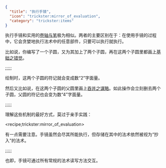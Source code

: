 ```json
{
  "title": "执行手镜",
  "icon": "trickster:mirror_of_evaluation",
  "category": "trickster:items"
}
```

执行手镜和实用的[卷轴与笔](^trickster:items/scroll_and_quill)极为相似。两者的主要区别在于：在使用手镜的过程中，它会贪婪地执行法术中的任意部件，只要可以执行就执行。


比如说，你编写了一个子圆，又为其加上了两个子圆，再在这两个子圆里都画上[基础之错觉](^trickster:constants#1)。

;;;;;

绘制时，这两个子圆的符记就会变成数“2”字面量。


然后又比如说，在这两个子圆的父圆里画上[吞并之谋略](^trickster:distortions/arithmetic#2)。如此操作会立刻删去两个子圆，父圆的符记也会变为数“4”字面量。

;;;;;

理解这些机制的最好方式，莫过于亲手实践：

<recipe;trickster:mirror_of_evaluation>

有一点需要注意。手镜虽然会尽其所能执行，但存储在其中的法术依然被视为“抄入”的法术。

;;;;;

也即，手镜可通过所有常规的法术读写方法交互。
